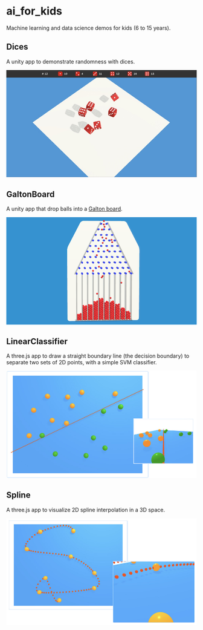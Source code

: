 # ai_for_kids

Machine learning and data science demos for kids (6 to 15 years).

## Dices

A unity app to demonstrate randomness with dices.

![Dices](screenshots/Dices.jpg)

## GaltonBoard

A unity app that drop balls into a [Galton
board](https://en.wikipedia.org/wiki/Galton_board).

![GaltonBoard](screenshots/GaltonBoard.png)

## LinearClassifier

A three.js app to draw a straight boundary line (the decision boundary) to
separate two sets of 2D points, with a simple SVM classifier.

![LinearClassifier](screenshots/LinearClassifier.jpg)

## Spline

A three.js app to visualize 2D spline interpolation in a 3D space.

![Spline](screenshots/Spline.jpg)

